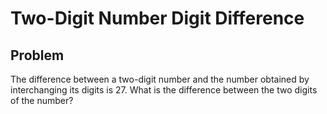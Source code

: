 # Two-Digit Number Digit Difference

## Problem

The difference between a two-digit number and the number obtained by interchanging its digits is $27$. What is the difference between the two digits of the number?

